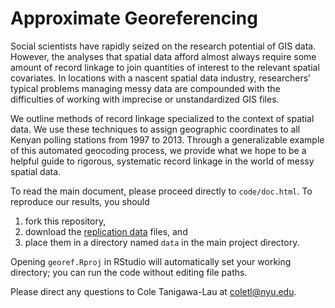 # Approximate Georeferencing

Social scientists have rapidly seized on the research potential of GIS data. However, the analyses that spatial data afford almost always require some amount of record linkage to join quantities of interest to the relevant spatial covariates. In locations with a nascent spatial data industry, researchers’ typical problems managing messy data are compounded with the difficulties of working with imprecise or unstandardized GIS files.

We outline methods of record linkage specialized to the context of spatial data. We use these techniques to assign geographic coordinates to all Kenyan polling stations from 1997 to 2013. Through a generalizable example of this automated geocoding process, we provide what we hope to be a helpful guide to rigorous, systematic record linkage in the world of messy spatial data.

To read the main document, please proceed directly to `code/doc.html`. To reproduce our results, you should
1) fork this repository, 
2) download the [replication data](https://drive.google.com/drive/folders/0B8K1PQKTPN42bS1SUXpvSUNvNUU?usp=sharing) files, and 
3) place them in a directory named `data` in the main project directory.

Opening `georef.Rproj` in RStudio will automatically set your working directory; you can run the code without editing file paths.

Please direct any questions to Cole Tanigawa-Lau at <coletl@nyu.edu>.